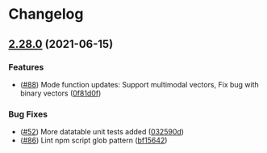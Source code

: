 # Changelog

## [2.28.0](https://www.github.com/Hypothesize/standard.js/compare/v2.27.0...v2.28.0) (2021-06-15)


### Features

* ([#88](https://www.github.com/Hypothesize/standard.js/issues/88)) Mode function updates: Support multimodal vectors, Fix bug with binary vectors ([0f81d0f](https://www.github.com/Hypothesize/standard.js/commit/0f81d0f58b98cb519906282e12ff6699650060a0))


### Bug Fixes

* ([#52](https://www.github.com/Hypothesize/standard.js/issues/52)) More datatable unit tests added ([032590d](https://www.github.com/Hypothesize/standard.js/commit/032590d2c17beb45c5fcf942793433420287c267))
* ([#86](https://www.github.com/Hypothesize/standard.js/issues/86)) Lint npm script glob pattern ([bf15642](https://www.github.com/Hypothesize/standard.js/commit/bf1564285aadd7fcd7f2b2714a20e262116bf96a))
